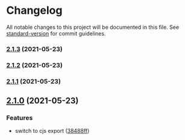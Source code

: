 # Changelog

All notable changes to this project will be documented in this file. See [standard-version](https://github.com/conventional-changelog/standard-version) for commit guidelines.

### [2.1.3](https://github.com/typicode/lowdb/compare/v2.1.2...v2.1.3) (2021-05-23)

### [2.1.2](https://github.com/typicode/lowdb/compare/v2.1.1...v2.1.2) (2021-05-23)

### [2.1.1](https://github.com/typicode/lowdb/compare/v2.1.0...v2.1.1) (2021-05-23)

## [2.1.0](https://github.com/typicode/lowdb/compare/v2.0.3...v2.1.0) (2021-05-23)


### Features

* switch to cjs export ([38488ff](https://github.com/typicode/lowdb/commit/38488ffade9094f5dabe82f91ec0b64babcc4159))
